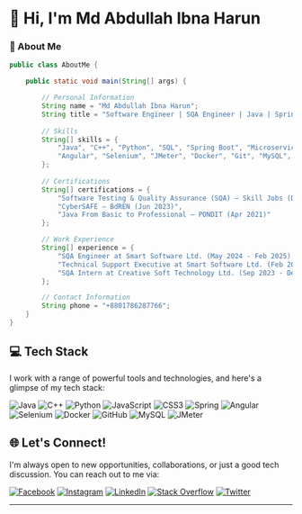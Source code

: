 # 👋 Hi, I'm Md Abdullah Ibna Harun

### 🌟 About Me

```java
public class AboutMe {

    public static void main(String[] args) {

        // Personal Information
        String name = "Md Abdullah Ibna Harun";
        String title = "Software Engineer | SQA Engineer | Java | Spring Boot | Angular | Selenium | JMeter";
        
        // Skills
        String[] skills = {
            "Java", "C++", "Python", "SQL", "Spring Boot", "Microservices", 
            "Angular", "Selenium", "JMeter", "Docker", "Git", "MySQL", "PostgreSQL"
        };
        
        // Certifications
        String[] certifications = {
            "Software Testing & Quality Assurance (SQA) – Skill Jobs (Dec 2023)",
            "CyberSAFE – BdREN (Jun 2023)",
            "Java From Basic to Professional – PONDIT (Apr 2021)"
        };

        // Work Experience
        String[] experience = {
            "SQA Engineer at Smart Software Ltd. (May 2024 - Feb 2025) - Project coordinator, Led tests & teams.",
            "Technical Support Executive at Smart Software Ltd. (Feb 2024 - May 2024) - Provided support & analysis.",
            "SQA Intern at Creative Soft Technology Ltd. (Sep 2023 - Dec 2023) - Focused on testing & bug reporting."
        };

        // Contact Information
        String phone = "+8801786287766";
    }
}

```
## 💻 Tech Stack

I work with a range of powerful tools and technologies, and here's a glimpse of my tech stack:

![Java](https://img.shields.io/badge/java-%23ED8B00.svg?style=for-the-badge&logo=java&logoColor=white)
![C++](https://img.shields.io/badge/c++-%2300599C.svg?style=for-the-badge&logo=c%2B%2B&logoColor=white)
![Python](https://img.shields.io/badge/python-3670A0?style=for-the-badge&logo=python&logoColor=ffdd54)
![JavaScript](https://img.shields.io/badge/javascript-%23323330.svg?style=for-the-badge&logo=javascript&logoColor=%23F7DF1E)
![CSS3](https://img.shields.io/badge/css3-%231572B6.svg?style=for-the-badge&logo=css3&logoColor=white)
![Spring](https://img.shields.io/badge/spring-%236DB33F.svg?style=for-the-badge&logo=spring&logoColor=white)
![Angular](https://img.shields.io/badge/angular-%23DD0031.svg?style=for-the-badge&logo=angular&logoColor=white)
![Selenium](https://img.shields.io/badge/Selenium-%2300FF00.svg?style=for-the-badge&logo=selenium&logoColor=white)
![Docker](https://img.shields.io/badge/Docker-%232496ED.svg?style=for-the-badge&logo=docker&logoColor=white)
![GitHub](https://img.shields.io/badge/GitHub-%23181717.svg?style=for-the-badge&logo=github&logoColor=white)
![MySQL](https://img.shields.io/badge/mysql-%2300f.svg?style=for-the-badge&logo=mysql&logoColor=white)
![JMeter](https://img.shields.io/badge/JMeter-%23FF4500.svg?style=for-the-badge&logo=apache-jmeter&logoColor=white)

## 🌐 Let's Connect!

I'm always open to new opportunities, collaborations, or just a good tech discussion. You can reach out to me via:

[![Facebook](https://img.shields.io/badge/Facebook-%231877F2.svg?logo=Facebook&logoColor=white)](https://facebook.com/mdabdullahibnaharun)
[![Instagram](https://img.shields.io/badge/Instagram-%23E4405F.svg?logo=Instagram&logoColor=white)](https://instagram.com/mdabdullahibnaharun)
[![LinkedIn](https://img.shields.io/badge/LinkedIn-%230077B5.svg?logo=linkedin&logoColor=white)](https://linkedin.com/in/mdabdullahibnaharun)
[![Stack Overflow](https://img.shields.io/badge/-Stackoverflow-FE7A16?logo=stack-overflow&logoColor=white)](https://stackoverflow.com/users/mdabdullahibnaharun)
[![Twitter](https://img.shields.io/badge/Twitter-%231DA1F2.svg?logo=Twitter&logoColor=white)](https://twitter.com/mdabdullahibnaharun)

---
